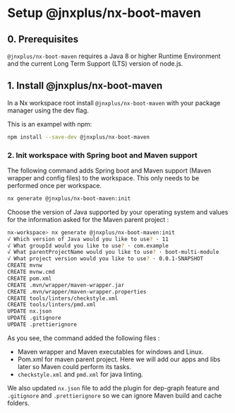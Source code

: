 # Setup @jnxplus/nx-boot-maven

## 0. Prerequisites

`@jnxplus/nx-boot-maven` requires a Java 8 or higher Runtime Environment and the current Long Term Support (LTS) version of node.js.

## 1. Install @jnxplus/nx-boot-maven

In a Nx workspace root install `@jnxplus/nx-boot-maven` with your package manager using the dev flag.

This is an exampel with npm:

```bash
npm install --save-dev @jnxplus/nx-boot-maven
```

### 2. Init workspace with Spring boot and Maven support

The following command adds Spring boot and Maven support (Maven wrapper and config files) to the workspace. This only needs to be performed once per workspace.

```bash
nx generate @jnxplus/nx-boot-maven:init
```

Choose the version of Java supported by your operating system and values for the information asked for the Maven parent project :

```bash
nx-workspace> nx generate @jnxplus/nx-boot-maven:init
√ Which version of Java would you like to use? · 11
√ What groupId would you like to use? · com.example
√ What parentProjectName would you like to use? · boot-multi-module
√ What project version would you like to use? · 0.0.1-SNAPSHOT
CREATE mvnw
CREATE mvnw.cmd
CREATE pom.xml
CREATE .mvn/wrapper/maven-wrapper.jar
CREATE .mvn/wrapper/maven-wrapper.properties
CREATE tools/linters/checkstyle.xml
CREATE tools/linters/pmd.xml
UPDATE nx.json
UPDATE .gitignore
UPDATE .prettierignore
```

As you see, the command added the following files :

- Maven wrapper and Maven executables for windows and Linux.
- Pom.xml for maven parent project. Here we will add our apps and libs later so Maven could perform its tasks.
- `checkstyle.xml` and `pmd.xml` for java linting.

We also updated `nx.json` file to add the plugin for dep-graph feature and `.gitignore` and `.prettierignore` so we can ignore Maven build and cache folders.
